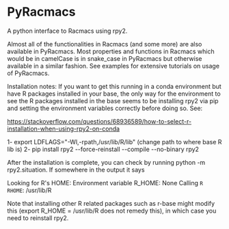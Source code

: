 # PyRacmacs
A python interface to Racmacs using rpy2.

Almost all of the functionalities in Racmacs (and some more) are also available in PyRacmacs. Most properties and functions in Racmacs which would be in camelCase 
is in snake_case in PyRacmacs but otherwise available in a similar fashion. See examples for extensive tutorials on usage of PyRacmacs.

Installation notes:
If you want to get this running in a conda environment but have R packages installed in your base, the only way for the environment to see the R packages installed 
in the base seems to be installing rpy2 via pip and setting the environment variables correctly before doing so. See:

https://stackoverflow.com/questions/68936589/how-to-select-r-installation-when-using-rpy2-on-conda

1- export LDFLAGS="-Wl,-rpath,/usr/lib/R/lib" (change path to where base R lib is)
2- pip install rpy2 --force-reinstall --compile --no-binary rpy2

After the installation is complete, you can check by running python -m rpy2.situation. If somewhere in the output it says

Looking for R's HOME:
    Environment variable R_HOME: None
    Calling `R RHOME`: /usr/lib/R

Note that installing other R related packages such as r-base might modify this (export R_HOME = /usr/lib/R does not remedy this), in which case
you need to reinstall rpy2.
